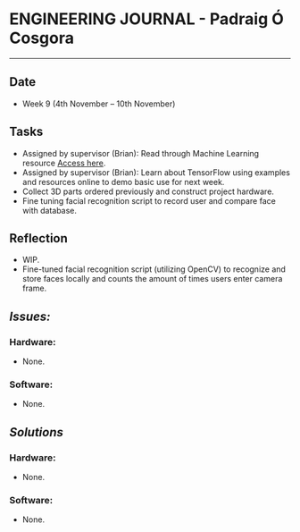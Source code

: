 
# **ENGINEERING JOURNAL - Padraig Ó Cosgora**
----------------------------------------------------------------------

## **Date**
-	Week 9 (4th November – 10th November)

## **Tasks**
-	Assigned by supervisor (Brian): Read through Machine Learning resource [Access here](https://github.com/cozzy133/proj_eng/blob/master/Journal/November%20'19/Machine%20Learning.pdf).
-	Assigned by supervisor (Brian): Learn about TensorFlow using examples and resources online to demo basic use for next week.
-	Collect 3D parts ordered previously and construct project hardware.
-	Fine tuning facial recognition script to record user and compare face with database.

## **Reflection**
-	WIP.
-	Fine-tuned facial recognition script (utilizing OpenCV) to recognize and store faces locally and counts the amount of times users enter camera frame.

## **_Issues:_**

### **Hardware:**
-	None.

### **Software:**
-	None. 

## **_Solutions_**

### **Hardware:**
-	None.


### **Software:**
-	None.
